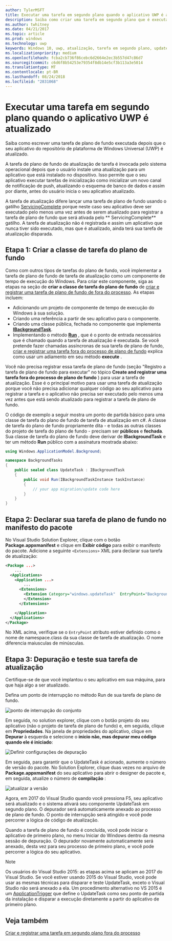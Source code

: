 ```yaml
---
author: TylerMSFT
title: Executar uma tarefa em segundo plano quando o aplicativo UWP é atualizado
description: Saiba como criar uma tarefa em segundo plano que é executada quando seu aplicativo da loja da UWP (Plataforma Universal do Windows) é atualizado.
ms.author: twhitney
ms.date: 04/21/2017
ms.topic: article
ms.prod: windows
ms.technology: uwp
keywords: Windows 10, uwp, atualização, tarefa em segundo plano, updatetask, tarefa em segundo plano
ms.localizationpriority: medium
ms.openlocfilehash: fcba2cb736f86cebc6d2664e2ec3b557d47c86d7
ms.sourcegitcommit: c6d6f8b54253e79354f8db14e5cf3b113a3e5014
ms.translationtype: MT
ms.contentlocale: pt-BR
ms.lasthandoff: 08/24/2018
ms.locfileid: "2831068"
---
```

# <a name="run-a-background-task-when-your-uwp-app-is-updated"></a>Executar uma tarefa em segundo plano quando o aplicativo UWP é atualizado

Saiba como escrever uma tarefa de plano de fundo executada depois que o seu aplicativo do repositório de plataforma de Windows Universal (UWP) é atualizado.

A tarefa de plano de fundo de atualização de tarefa é invocada pelo sistema operacional depois que o usuário instale uma atualização para um aplicativo que está instalado no dispositivo. Isso permite que o seu aplicativo executar tarefas de inicialização como inicializar um novo canal de notificação de push, atualizando o esquema de banco de dados e assim por diante, antes do usuário inicia o seu aplicativo atualizado.

A tarefa de atualização difere lançar uma tarefa de plano de fundo usando o gatilho [ServicingComplete](https://docs.microsoft.com/uwp/api/Windows.ApplicationModel.Background.SystemTriggerType) porque neste caso seu aplicativo deve ser executado pelo menos uma vez antes de serem atualizado para registrar a tarefa de plano de fundo que será ativada pelo ** ServicingComplete** gatilho.  A tarefa de atualização não é registrada e assim um aplicativo que nunca tiver sido executado, mas que é atualizado, ainda terá sua tarefa de atualização disparada.

## <a name="step-1-create-the-background-task-class"></a>Etapa 1: Criar a classe de tarefa do plano de fundo

Como com outros tipos de tarefas do plano de fundo, você implementar a tarefa de plano de fundo de tarefa de atualização como um componente de tempo de execução do Windows. Para criar este componente, siga as etapas na seção de **criar a classe de tarefa do plano de fundo** de [criar e registrar uma tarefa de plano de fundo de fora do processo](https://docs.microsoft.com/windows/uwp/launch-resume/create-and-register-a-background-task). As etapas incluem:

- Adicionando um projeto de componente de tempo de execução do Windows à sua solução.
- Criando uma referência a partir de seu aplicativo para o componente.
- Criando uma classe pública, fechada no componente que implementa [**IBackgroundTask**](https://msdn.microsoft.com/library/windows/apps/br224794).
- Implementando o método [**Run**](https://msdn.microsoft.com/library/windows/apps/br224811) , que é o ponto de entrada necessários que é chamado quando a tarefa de atualização é executada. Se você pretende fazer chamadas assíncronas de sua tarefa de plano de fundo, [criar e registrar uma tarefa fora do processo de plano de fundo](https://docs.microsoft.com/windows/uwp/launch-resume/create-and-register-a-background-task) explica como usar um adiamento em seu método **execute** .

Você não precisa registrar essa tarefa de plano de fundo (seção "Registro a tarefa de plano de fundo para executar" no tópico **Create and registrar uma tarefa fora do processo de plano de fundo** ) para usar a tarefa de atualização. Esse é o principal motivo para usar uma tarefa de atualização porque você não precisa adicionar qualquer código ao seu aplicativo para registrar a tarefa e o aplicativo não precisa ser executado pelo menos uma vez antes que está sendo atualizado para registrar a tarefa de plano de fundo.

O código de exemplo a seguir mostra um ponto de partida básico para uma classe de tarefa do plano de fundo de tarefa de atualização em c#. A classe de tarefa do plano de fundo propriamente dita - e todas as outras classes do projeto de tarefa do plano de fundo - precisam ser **públicos** e **fechada**. Sua classe de tarefa do plano de fundo deve derivar de **IBackgroundTask** e ter um método **Run** público com a assinatura mostrada abaixo:

```cs
using Windows.ApplicationModel.Background;

namespace BackgroundTasks
{
    public sealed class UpdateTask : IBackgroundTask
    {
        public void Run(IBackgroundTaskInstance taskInstance)
        {
            // your app migration/update code here
        }
    }
}
```

## <a name="step-2-declare-your-background-task-in-the-package-manifest"></a>Etapa 2: Declarar sua tarefa de plano de fundo no manifesto do pacote

No Visual Studio Solution Explorer, clique com o botão **Package.appxmanifest** e clique em **Exibir código** para exibir o manifesto do pacote. Adicione a seguinte `<Extensions>` XML para declarar sua tarefa de atualização:

```XML
<Package ...>
    ...
  <Applications>  
    <Application ...>  
        ...
      <Extensions>  
        <Extension Category="windows.updateTask"  EntryPoint="BackgroundTasks.UpdateTask">  
        </Extension>  
      </Extensions>

    </Application>  
  </Applications>  
</Package>
```

No XML acima, verifique se o `EntryPoint` atributo estiver definido como o nome de namespace.class da sua classe de tarefa de atualização. O nome diferencia maiusculas de minúsculas.

## <a name="step-3-debugtest-your-update-task"></a>Etapa 3: Depuração e teste sua tarefa de atualização

Certifique-se de que você implantou o seu aplicativo em sua máquina, para que haja algo a ser atualizado.

Defina um ponto de interrupção no método Run de sua tarefa de plano de fundo.

![ponto de interrupção do conjunto](images/run-func-breakpoint.png)

Em seguida, no solution explorer, clique com o botão projeto do seu aplicativo (não o projeto de tarefa de plano de fundo) e, em seguida, clique em **Propriedades**. Na janela de propriedades do aplicativo, clique em **Depurar** à esquerda e selecione o **início não, mas depurar meu código quando ele é iniciado**:

![Definir configurações de depuração](images/do-not-launch-but-debug.png)

Em seguida, para garantir que o UpdateTask é acionado, aumente o número de versão do pacote. No Solution Explorer, clique duas vezes no arquivo de **Package.appxmanifest** do seu aplicativo para abrir o designer de pacote e, em seguida, atualize o número de **compilação** :

![atualizar a versão](images/bump-version.png)

Agora, em 2017 do Visual Studio quando você pressiona F5, seu aplicativo será atualizado e o sistema ativará seu componente UpdateTask em segundo plano. O depurador será automaticamente anexado ao processo de plano de fundo. O ponto de interrupção será atingido e você pode percorrer a lógica de código de atualização.

Quando a tarefa de plano de fundo é concluída, você pode iniciar o aplicativo de primeiro plano, no menu Iniciar do Windows dentro da mesma sessão de depuração. O depurador novamente automaticamente será anexado, desta vez para seu processo de primeiro plano, e você pode percorrer a lógica do seu aplicativo.

> [!NOTE]
> Os usuários do Visual Studio 2015: as etapas acima se aplicam ao 2017 do Visual Studio. Se você estiver usando 2015 do Visual Studio, você pode usar as mesmas técnicas para disparar e teste UpdateTask, exceto o Visual Studio não será anexado a ela. Um procedimento alternativo no VS 2015 é um [ApplicationTrigger](https://docs.microsoft.com/windows/uwp/launch-resume/trigger-background-task-from-app) que define o UpdateTask como seu ponto de partida da instalação e disparar a execução diretamente a partir do aplicativo de primeiro plano.

## <a name="see-also"></a>Veja também

[Criar e registrar uma tarefa em segundo plano fora do processo](https://docs.microsoft.com/windows/uwp/launch-resume/create-and-register-a-background-task)
